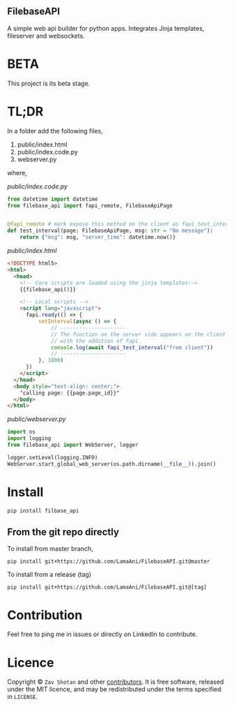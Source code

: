 ## FilebaseAPI

A simple web api builder for python apps. Integrates Jinja templates, fileserver and websockets.

# BETA

This project is its beta stage.

# TL;DR

In a folder add the following files,

1. public/index.html
1. public/index.code.py
1. webserver.py

where,

_public/index.code.py_

```python
from datetime import datetime
from filebase_api import fapi_remote, FilebaseApiPage


@fapi_remote # mark expose this method on the client as fapi_test_interval
def test_interval(page: FilebaseApiPage, msg: str = "No message"):
    return {"msg": msg, "server_time": datetime.now()}

```

_public/index.html_

```html
<!DOCTYPE html5>
<html>
  <head>
    <!-- Core scripts are loaded using the jinja templates-->
    {{filebase_api()}}

    <!-- Local scripts -->
    <script lang="javascript">
      fapi.ready(() => {
          setInterval(async () => {
              // ---------------------
              // The function on the server side appears on the client
              // with the addition of fapi_
              console.log(await fapi_test_interval("from client"))
              // ---------------------
          }, 1000)
      })
    </script>
  </head>
  <body style="text-align: center;">
    "calling page: {{page.page_id}}"
  </body>
</html>
```

_public/webserver.py_

```python
import os
import logging
from filebase_api import WebServer, logger

logger.setLevel(logging.INFO)
WebServer.start_global_web_server(os.path.dirname(__file__)).join()
```

# Install

```shell
pip install filbase_api
```

## From the git repo directly

To install from master branch,

```shell
pip install git+https://github.com/LamaAni/FilebaseAPI.git@master
```

To install from a release (tag)

```shell
pip install git+https://github.com/LamaAni/FilebaseAPI.git@[tag]
```

# Contribution

Feel free to ping me in issues or directly on LinkedIn to contribute.

# Licence

Copyright ©
`Zav Shotan` and other [contributors](https://github.com/LamaAni/postgres-xl-helm/graphs/contributors).
It is free software, released under the MIT licence, and may be redistributed under the terms specified in `LICENSE`.
